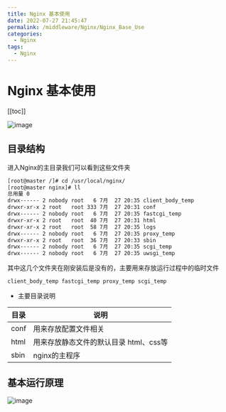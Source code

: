 ```yaml
---
title: Nginx 基本使用
date: 2022-07-27 21:45:47
permalink: /middleware/Nginx/Nginx_Base_Use
categories:
  - Nginx
tags:
  - Nginx
---
```

# Nginx 基本使用

[[toc]]

![image](https://cdn.staticaly.com/gh/xustudyxu/image-hosting1@master/20220727/image.7e2zl4ci9t40.webp)

## 目录结构

进入Nginx的主目录我们可以看到这些文件夹

```sh
[root@master /]# cd /usr/local/nginx/
[root@master nginx]# ll
总用量 0
drwx------ 2 nobody root   6 7月  27 20:35 client_body_temp
drwxr-xr-x 2 root   root 333 7月  27 20:31 conf
drwx------ 2 nobody root   6 7月  27 20:35 fastcgi_temp
drwxr-xr-x 2 root   root  40 7月  27 20:31 html
drwxr-xr-x 2 root   root  58 7月  27 20:35 logs
drwx------ 2 nobody root   6 7月  27 20:35 proxy_temp
drwxr-xr-x 2 root   root  36 7月  27 20:33 sbin
drwx------ 2 nobody root   6 7月  27 20:35 scgi_temp
drwx------ 2 nobody root   6 7月  27 20:35 uwsgi_temp
```

其中这几个文件夹在刚安装后是没有的，主要用来存放运行过程中的临时文件

```sh
client_body_temp fastcgi_temp proxy_temp scgi_temp
```

+ 主要目录说明

| 目录 | 说明                                   |
| ---- | -------------------------------------- |
| conf | 用来存放配置文件相关                   |
| html | 用来存放静态文件的默认目录 html、css等 |
| sbin | nginx的主程序                          |

## 基本运行原理

![image](https://cdn.staticaly.com/gh/xustudyxu/image-hosting1@master/20220727/image.5klrdamfdsg0.webp)

